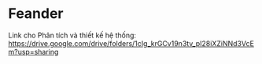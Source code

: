 # Feander
Link cho Phân tích và thiết kế hệ thống: https://drive.google.com/drive/folders/1cIg_krGCv19n3tv_pI28iXZiNNd3VcEm?usp=sharing
